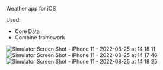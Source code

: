Weather app for iOS

Used:
- Core Data
- Combine framework

![Simulator Screen Shot - iPhone 11 - 2022-08-25 at 14 18 11](https://user-images.githubusercontent.com/13110477/186651257-3513591b-6238-40b4-9361-34d516318837.png)
![Simulator Screen Shot - iPhone 11 - 2022-08-25 at 14 17 46](https://user-images.githubusercontent.com/13110477/186651252-d29a0710-4316-4629-b1a9-f498572d674e.png)
![Simulator Screen Shot - iPhone 11 - 2022-08-25 at 14 18 25](https://user-images.githubusercontent.com/13110477/186651266-f8acf75a-7e6b-45ad-8fdd-d651a9bc9551.png)
